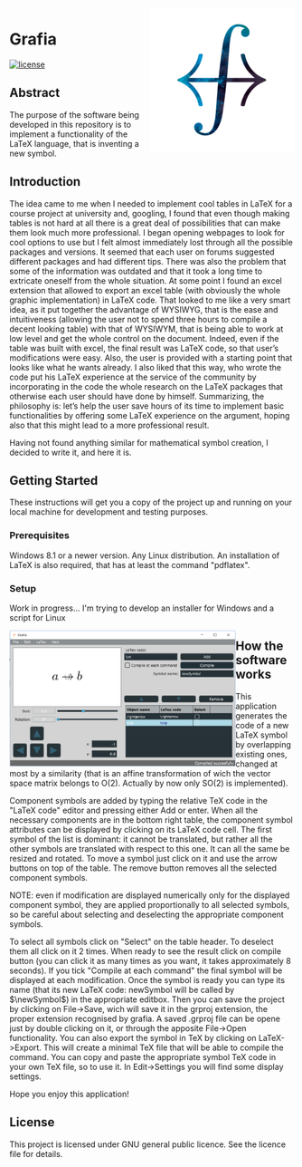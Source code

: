 <img src="icon.png" align="right" />

# Grafia

[![license](https://img.shields.io/badge/license-GPLv2+-lightgray.svg)](https://www.gnu.org/licenses/gpl.html)

## Abstract
The purpose of the software being developed in this repository is to implement a functionality of the LaTeX language, that is inventing a new symbol.

## Introduction
The idea came to me when I needed to implement cool tables in LaTeX for a course project at university and, googling, I found that even though making tables is not hard at all there is a great deal of possibilities that can make them look much more professional. I began opening webpages to look for cool options to use but I felt almost immediately lost through all the possible packages and versions. It seemed that each user on forums suggested different packages and had different tips. There was also the problem that some of the information was outdated and that it took a long time to extricate oneself from the whole situation.
At some point I found an excel extension that allowed to export an excel table (with obviously the whole graphic implementation) in LaTeX code. That looked to me like a very smart idea, as it put together the advantage of WYSIWYG, that is the ease and intuitiveness (allowing the user not to spend three hours to compile a decent looking table) with that of WYSIWYM, that is being able to work at low level and get the whole control on the document. Indeed, even if the table was built with excel, the final result was LaTeX code, so that user’s modifications were easy. Also, the user is provided with a starting point that looks like what he wants already. I also liked that this way, who wrote the code put his LaTeX experience at the service of the community by incorporating in the code the whole research on the LaTeX packages that otherwise each user should have done by himself.
Summarizing, the philosophy is: let’s help the user save hours of its time to implement basic functionalities by offering some LaTeX experience on the argument, hoping also that this might lead to a more professional result.

Having not found anything similar for mathematical symbol creation, I decided to write it, and here it is.

## Getting Started
These instructions will get you a copy of the project up and running on your local machine for development and testing purposes.

### Prerequisites
Windows 8.1 or a newer version. Any Linux distribution. An installation of LaTeX is also required, that has at least the command "pdflatex".

### Setup
Work in progress... I'm trying to develop an installer for Windows and a script for Linux

<img src="screenshot.png" align="left" style="width: 400px;" />

## How the software works
This application generates the code of a new LaTeX symbol by overlapping existing ones, changed at most by a similarity (that is an affine transformation of wich the vector space matrix belongs to O(2). Actually by now only SO(2) is implemented).

Component symbols are added by typing the relative TeX code in the "LaTeX code" editor and pressing either Add or enter. When all the necessary components are in the bottom right table, the component symbol attributes can be displayed by clicking on its LaTeX code cell. The first symbol of the list is dominant: it cannot be translated, but rather all the other symbols are translated with respect to this one. It can all the same be resized and rotated. To move a symbol just click on it and use the arrow buttons on top of the table. The remove button removes all the selected component symbols.

NOTE: even if modification are displayed numerically only for the displayed component symbol, they are applied proportionally to all selected symbols, so be careful about selecting and deselecting the appropriate component symbols.

To select all symbols click on "Select" on the table header. To deselect them all click on it 2 times. When ready to see the result click on compile button (you can click it as many times as you want, it takes approximately 8 seconds). If you tick "Compile at each command" the final symbol will be displayed at each modification. Once the symbol is ready you can type its name (that its new LaTeX code: newSymbol will be called by $\newSymbol$) in the appropriate editbox. Then you can save the project by clicking on File->Save, wich will save it in the grproj extension, the proper extension recognised by grafia. A saved .grproj file can be opene just by double clicking on it, or through the apposite File->Open functionality. You can also export the symbol in TeX by clicking on LaTeX->Export. This will create a minimal TeX file that will be able to compile the command. You can copy and paste the appropriate symbol TeX code in your own TeX file, so to use it. In Edit->Settings you will find some display settings.

Hope you enjoy this application!

## License
This project is licensed under GNU general public licence. See the licence file for details.
